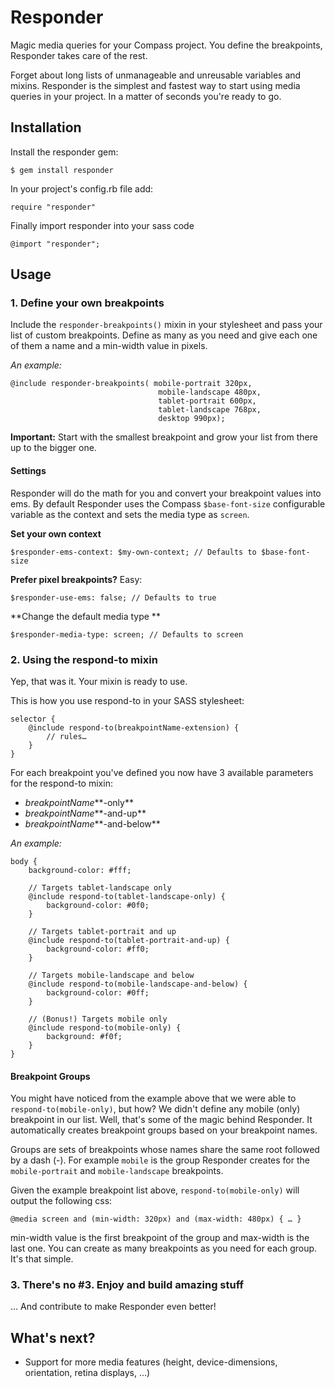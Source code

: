 # Responder

Magic media queries for your Compass project. You define the breakpoints, Responder takes care of the rest.

Forget about long lists of unmanageable and unreusable variables and mixins. Responder is the simplest and fastest way to start using media queries in your project. In a matter of seconds you're ready to go.

## Installation

Install the responder gem:

    $ gem install responder

In your project's config.rb file add:

	require "responder"

Finally import responder into your sass code

	@import "responder";

## Usage

### 1. Define your own breakpoints

Include the `responder-breakpoints()` mixin in your stylesheet and pass your list of custom breakpoints. Define as many as you need and give each one of them a name and a min-width value in pixels.

*An example:*

	@include responder-breakpoints( mobile-portrait 320px,
									 mobile-landscape 480px,
									 tablet-portrait 600px,
									 tablet-landscape 768px,
							 		 desktop 990px);

**Important:** Start with the smallest breakpoint and grow your list from there up to the bigger one.

#### Settings

Responder will do the math for you and convert your breakpoint values into ems. By default Responder uses the Compass `$base-font-size` configurable variable as the context and sets the media type as `screen`.

**Set your own context**

	$responder-ems-context: $my-own-context; // Defaults to $base-font-size

**Prefer pixel breakpoints?** Easy:

	$responder-use-ems: false; // Defaults to true
	
**Change the default media type **

	$responder-media-type: screen; // Defaults to screen
	
### 2. Using the respond-to mixin

Yep, that was it. Your mixin is ready to use.

This is how you use respond-to in your SASS stylesheet:

	selector {
		@include respond-to(breakpointName-extension) {
			// rules…
		}
	}
For each breakpoint you've defined you now have 3 available parameters for the respond-to mixin:

- *breakpointName***-only**
- *breakpointName***-and-up**
- *breakpointName***-and-below**

*An example:*

	body {
		background-color: #fff;

		// Targets tablet-landscape only
		@include respond-to(tablet-landscape-only) {
			background-color: #0f0;
		}

		// Targets tablet-portrait and up
		@include respond-to(tablet-portrait-and-up) {
			background-color: #ff0;
		}

		// Targets mobile-landscape and below
		@include respond-to(mobile-landscape-and-below) {
			background-color: #0ff;
		}

		// (Bonus!) Targets mobile only
		@include respond-to(mobile-only) {
			background: #f0f;
		}
	}


#### Breakpoint Groups

You might have noticed from the example above that we were able to `respond-to(mobile-only)`, but how? We didn't define any mobile (only) breakpoint in our list. Well, that's some of the magic behind Responder. It automatically creates breakpoint groups based on your breakpoint names.

Groups are sets of breakpoints whose names share the same root followed by a dash (-). For example `mobile` is the group Responder creates for the `mobile-portrait` and `mobile-landscape` breakpoints.

Given the example breakpoint list above, `respond-to(mobile-only)` will output the following css:

	@media screen and (min-width: 320px) and (max-width: 480px) { … }

min-width value is the first breakpoint of the group and max-width is the last one. You can create as many breakpoints as you need for each group. It's that simple.

### 3. There's no #3. Enjoy and build amazing stuff

… And contribute to make Responder even better!


## What's next?

- Support for more media features (height, device-dimensions, orientation, retina displays, …)